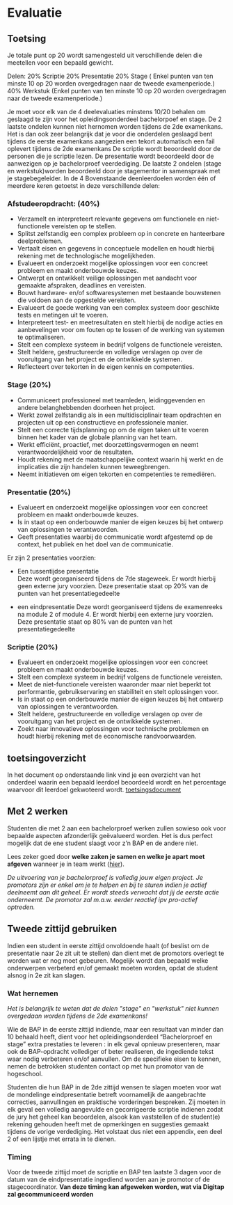 
# Evaluatie

## Toetsing 
Je totale punt op 20 wordt samengesteld uit verschillende delen die meetellen voor een bepaald gewicht.  
 
Delen: 
20% Scriptie 
20% Presentatie 
20% Stage ( Enkel punten van ten minste 10 op 20 worden overgedragen naar de tweede examenperiode.) 
40% Werkstuk (Enkel punten van ten minste 10 op 20 worden overgedragen naar de tweede examenperiode.) 
 
Je moet voor elk van de 4 deelevaluaties minstens 10/20 behalen om geslaagd te zijn voor het opleidingsonderdeel bachelorpoef en stage. De 2 laatste ondelen kunnen niet hernomen worden tijdens de 2de examenkans. Het is dan ook zeer belangrijk dat je voor die onderdelen geslaagd bent tijdens de eerste examenkans aangezien een tekort automatisch een fail oplevert tijdens de 2de examenkans
De scriptie wordt beoordeeld door de personen die je scriptie lezen. De presentatie wordt beoordeeld door de aanwezigen op je bachelorproef veerdediging. De laatste 2 ondelen (stage en werkstuk)worden beoordeeld door je stagementor in samenspraak met je stagebegeleider.
In de 4 Bovenstaande deenleerdoelen worden één of meerdere keren getoetst in deze verschillende delen:
 
### Afstudeeropdracht: (40%) 
- Verzamelt en interpreteert relevante gegevens om functionele en niet-functionele vereisten op te stellen. 
- Splitst zelfstandig een complex probleem op in concrete en hanteerbare deelproblemen. 
- Vertaalt eisen en gegevens in conceptuele modellen en houdt hierbij rekening met de technologische mogelijkheden. 
- Evalueert en onderzoekt mogelijke oplossingen voor een concreet probleem en maakt onderbouwde keuzes. 
- Ontwerpt en ontwikkelt veilige oplossingen met aandacht voor gemaakte afspraken, deadlines en vereisten.  
- Bouwt hardware- en/of softwaresystemen met bestaande bouwstenen die voldoen aan de opgestelde vereisten. 
- Evalueert de goede werking van een complex systeem door geschikte tests en metingen uit te voeren. 
- Interpreteert test- en meetresultaten en stelt hierbij de nodige acties en aanbevelingen voor om fouten op te lossen of de werking van systemen te optimaliseren. 
- Stelt een complexe systeem in bedrijf volgens de functionele vereisten.
- Stelt heldere, gestructureerde en volledige verslagen op over de vooruitgang van het project en de ontwikkelde systemen.
- Reflecteert over tekorten in de eigen kennis en competenties. 
 
### Stage (20%) 
- Communiceert professioneel met teamleden, leidinggevenden en andere belanghebbenden doorheen het project.
- Werkt zowel zelfstandig als in een multidisciplinair team opdrachten en projecten uit op een constructieve en professionele manier.
- Stelt een correcte tijdsplanning op om de eigen taken uit te voeren binnen het kader van de globale planning van het team.
- Werkt efficiënt, proactief, met doorzettingsvermogen en neemt verantwoordelijkheid voor de resultaten.
- Houdt rekening met de maatschappelijke context waarin hij werkt en de implicaties die zijn handelen kunnen teweegbrengen.
- Neemt initiatieven om eigen tekorten en competenties te remediëren.

 
### Presentatie (20%) 
- Evalueert en onderzoekt mogelijke oplossingen voor een concreet probleem en maakt onderbouwde keuzes.
- Is in staat  op een onderbouwde manier de eigen keuzes bij het ontwerp van oplossingen  te verantwoorden. 
- Geeft presentaties waarbij de communicatie wordt afgestemd op de context, het publiek en het doel van de communicatie.

Er zijn 2 presentaties voorzien:
- Een tussentijdse presentatie  
Deze wordt georganiseerd tijdens de 7de stageweek. 
Er wordt hierbij geen externe jury voorzien. 
Deze presentatie staat op 20% van de punten van het presentatiegedeelte

- een eindpresentatie
Deze wordt georganiseerd tijdens de examenreeks na module 2 of module 4. 
Er wordt hierbij een externe jury voorzien. 
Deze presentatie staat op 80% van de punten van het presentatiegedeelte

 
### Scriptie (20%) 
- Evalueert en onderzoekt mogelijke oplossingen voor een concreet probleem en maakt onderbouwde keuzes. 
- Stelt een complexe systeem in bedrijf volgens de functionele vereisten.
- Meet de niet-functionele vereisten waaronder maar niet beperkt tot performantie, gebruikservaring en stabiliteit en stelt oplossingen voor.
- Is in staat  op een onderbouwde manier de eigen keuzes bij het ontwerp van oplossingen  te verantwoorden. 
- Stelt heldere, gestructureerde en volledige verslagen op over de vooruitgang van het project en de ontwikkelde systemen.
- Zoekt naar innovatieve oplossingen voor technische problemen en houdt hierbij rekening met de economische randvoorwaarden. 

## toetsingoverzicht

In het document op onderstaande link vind je een overzicht van het onderdeel waarin een bepaald leerdoel beoordeeld wordt en het percentage waarvoor dit leerdoel gekwoteerd wordt.
[toetsingsdocument](./1718_ToetsingBAP.pdf)

## Met 2 werken
Studenten die met 2 aan een bachelorproef werken zullen sowieso ook voor
bepaalde aspecten afzonderlijk geëvalueerd worden. Het is dus perfect mogelijk
dat de ene student slaagt voor z’n BAP en de andere niet.

Lees zeker goed door **welke zaken je samen en welke je apart moet afgeven**
wanneer je in team werkt ([hier](./deliverables.md)).


*De uitvoering van je bachelorproef is volledig jouw eigen project. Je
promotors zijn er enkel om je te helpen en bij te sturen indien je actief
deelneemt aan dit geheel. Er wordt steeds verwacht dat jij de eerste actie
onderneemt. De promotor zal m.a.w. eerder reactief ipv pro-actief optreden.*

## Tweede zittijd gebruiken
Indien een student in eerste zittijd onvoldoende haalt (of beslist om de
presentatie naar 2e zit uit te stellen) dan dient met de promotors overlegt te
worden wat er nog moet gebeuren. Mogelijk wordt dan bepaald welke onderwerpen
verbeterd en/of gemaakt moeten worden, opdat de student alsnog in 2e zit kan
slagen.

### Wat hernemen
*Het is belangrijk te weten dat de delen "stage" en "werkstuk" niet kunnen overgedaan worden tijdens de 2de examenkans!*

Wie de BAP in de eerste zittijd indiende, maar een resultaat van minder dan 10
behaald heeft, dient voor het opleidingsonderdeel “Bachelorproef en stage”
extra prestaties te leveren : in elk geval opnieuw presenteren, maar ook de
BAP-opdracht vollediger of beter realiseren, de ingediende tekst waar nodig
verbeteren en/of aanvullen. Om de specifieke eisen te kennen, nemen de
betrokken studenten contact op met hun promotor van de hogeschool.

Studenten die hun BAP in de 2de zittijd wensen te slagen  moeten voor wat de
mondelinge eindpresentatie betreft voornamelijk de aangebrachte correcties,
aanvullingen en praktische vorderingen bespreken. Zij moeten in elk geval een
volledig aangevulde en gecorrigeerde scriptie indienen zodat de jury het geheel
kan beoordelen, alsook kan vaststellen of de student(e) rekening gehouden heeft
met de opmerkingen en suggesties gemaakt tijdens de vorige verdediging. Het
volstaat dus niet een appendix, een deel 2 of een lijstje met errata in te
dienen.

### Timing
Voor de tweede zittijd moet de scriptie en BAP ten laatste 3 dagen voor de
datum van de eindpresentatie ingediend worden aan je promotor of de
stagecoordinator.  **Van deze timing kan afgeweken worden, wat via Digitap
zal gecommuniceerd worden**
